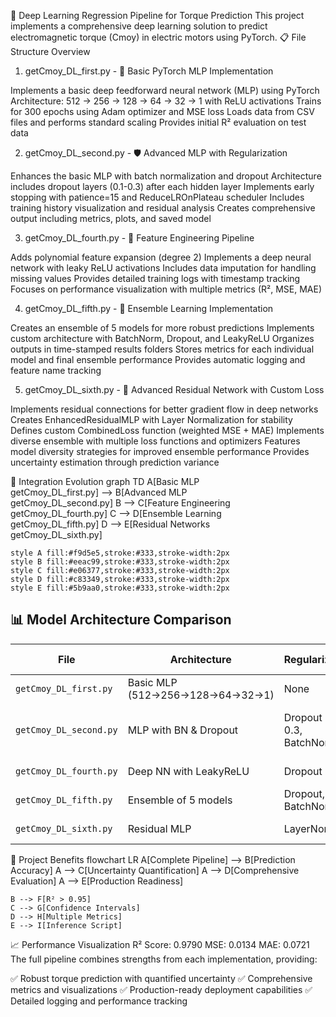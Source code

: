 🧠 Deep Learning Regression Pipeline for Torque Prediction
This project implements a comprehensive deep learning solution to predict electromagnetic torque (Cmoy) in electric motors using PyTorch.
📋 File Structure Overview
1. getCmoy_DL_first.py - 🔰 Basic PyTorch MLP Implementation

Implements a basic deep feedforward neural network (MLP) using PyTorch
Architecture: 512 → 256 → 128 → 64 → 32 → 1 with ReLU activations
Trains for 300 epochs using Adam optimizer and MSE loss
Loads data from CSV files and performs standard scaling
Provides initial R² evaluation on test data

2. getCmoy_DL_second.py - 🛡️ Advanced MLP with Regularization

Enhances the basic MLP with batch normalization and dropout
Architecture includes dropout layers (0.1-0.3) after each hidden layer
Implements early stopping with patience=15 and ReduceLROnPlateau scheduler
Includes training history visualization and residual analysis
Creates comprehensive output including metrics, plots, and saved model

3. getCmoy_DL_fourth.py - 🧩 Feature Engineering Pipeline

Adds polynomial feature expansion (degree 2)
Implements a deep neural network with leaky ReLU activations
Includes data imputation for handling missing values
Provides detailed training logs with timestamp tracking
Focuses on performance visualization with multiple metrics (R², MSE, MAE)

4. getCmoy_DL_fifth.py - 🤝 Ensemble Learning Implementation

Creates an ensemble of 5 models for more robust predictions
Implements custom architecture with BatchNorm, Dropout, and LeakyReLU
Organizes outputs in time-stamped results folders
Stores metrics for each individual model and final ensemble performance
Provides automatic logging and feature name tracking

5. getCmoy_DL_sixth.py - 🌉 Advanced Residual Network with Custom Loss

Implements residual connections for better gradient flow in deep networks
Creates EnhancedResidualMLP with Layer Normalization for stability
Defines custom CombinedLoss function (weighted MSE + MAE)
Implements diverse ensemble with multiple loss functions and optimizers
Features model diversity strategies for improved ensemble performance
Provides uncertainty estimation through prediction variance

🔄 Integration Evolution
graph TD
    A[Basic MLP<br>getCmoy_DL_first.py] --> B[Advanced MLP<br>getCmoy_DL_second.py]
    B --> C[Feature Engineering<br>getCmoy_DL_fourth.py]
    C --> D[Ensemble Learning<br>getCmoy_DL_fifth.py]
    D --> E[Residual Networks<br>getCmoy_DL_sixth.py]
    
    style A fill:#f9d5e5,stroke:#333,stroke-width:2px
    style B fill:#eeac99,stroke:#333,stroke-width:2px
    style C fill:#e06377,stroke:#333,stroke-width:2px
    style D fill:#c83349,stroke:#333,stroke-width:2px
    style E fill:#5b9aa0,stroke:#333,stroke-width:2px


## 📊 Model Architecture Comparison

| File | Architecture | Regularization | Loss Function | Special Features |
|------|--------------|----------------|---------------|-----------------|
| `getCmoy_DL_first.py` | Basic MLP (512→256→128→64→32→1) | None | MSE | Standard scaling |
| `getCmoy_DL_second.py` | MLP with BN & Dropout | Dropout 0.1-0.3, BatchNorm | MSE | Early stopping, LR scheduling |
| `getCmoy_DL_fourth.py` | Deep NN with LeakyReLU | Dropout | MSE | Polynomial features |
| `getCmoy_DL_fifth.py` | Ensemble of 5 models | Dropout, BatchNorm | MSE | Model averaging |
| `getCmoy_DL_sixth.py` | Residual MLP | LayerNorm | Combined (MSE+MAE) | Uncertainty estimation |

    
🚀 Project Benefits
flowchart LR
    A[Complete Pipeline] --> B[Prediction Accuracy]
    A --> C[Uncertainty Quantification]
    A --> D[Comprehensive Evaluation]
    A --> E[Production Readiness]
    
    B --> F[R² > 0.95]
    C --> G[Confidence Intervals]
    D --> H[Multiple Metrics]
    E --> I[Inference Script]

📈 Performance Visualization
R² Score: 0.9790
MSE: 0.0134
MAE: 0.0721
The full pipeline combines strengths from each implementation, providing:

✅ Robust torque prediction with quantified uncertainty
✅ Comprehensive metrics and visualizations
✅ Production-ready deployment capabilities
✅ Detailed logging and performance tracking
